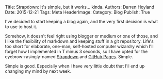 Title:          Strapdown: It's simple, but it works... kinda.
Authors:        Darren Hoyland
Date:           2015-12-21
Tags:           Meta
HeaderImage:
Category:       Blog
Publish:        True

I've decided to start keeping a blog again, and the very first decision is what to use to host it.

Somehow, it doesn't feel right using blogger or medium or one of those, and I like the flexibility of markdown and keeping stuff in a git repository. Life's too short for elaborate, one-man, self-hosted computer wizardry which I'll forget how I implemented in T minus 3 seconds, so I have opted for the eyebrow-rasingly-named [Strapdown](https://github.com/arturadib/strapdown) and [GitHub Pages](https://pages.github.com/). Simple.

Simple is good. Especially when I have very little doubt that I'll end up changing my mind by next week.

